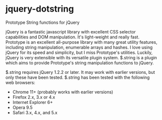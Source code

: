jquery-dotstring
================

Prototype String functions for jQuery

jQuery is a fantastic javascript library with excellent CSS selector capabilities and DOM manipulation. It's light-weight and really fast. Prototype is an excellent all-purpose library with many great utility features, including string manipulation, enumerable arrays and hashes. I love using jQuery for its speed and simplicity, but I miss Prototype's utilities. Luckily, jQuery is very extensible with its versatile plugin system. $.string is a plugin which aims to provide Prototype's string manipulation functions to jQuery.

$.string requires jQuery 1.2.2 or later. It may work with earlier versions, but only these have been tested. $.string has been tested with the following web browsers:

* Chrome 11+ (probably works with earlier versions)
* Firefox 2.x, 3.x or 4.x
* Internet Explorer 6+
* Opera 9.5
* Safari 3.x, 4.x, and 5.x

